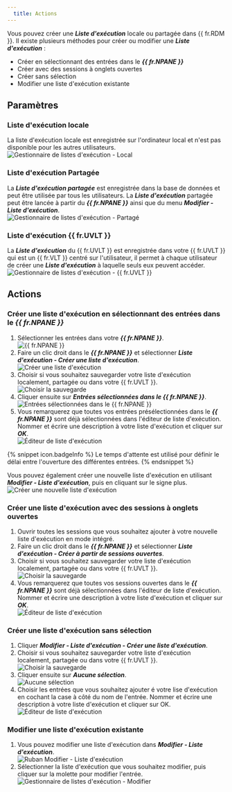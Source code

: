 ```yaml
---
  title: Actions
---
```

Vous pouvez créer une ***Liste d'exécution*** locale ou partagée dans {{ fr.RDM }}. Il existe plusieurs méthodes pour créer ou modifier une ***Liste d'exécution*** :  

* Créer en sélectionnant des entrées dans le ***{{ fr.NPANE }}*** 
* Créer avec des sessions à onglets ouvertes 
* Créer sans sélection 
* Modifier une liste d'exécution existante 

## Paramètres 

### Liste d'exécution locale 

La liste d'exécution locale est enregistrée sur l'ordinateur local et n'est pas disponible pour les autres utilisateurs.  
![Gestionnaire de listes d'exécution - Local](https://webdevolutions.azureedge.net/docs/fr/rdm/mac/clip4087.png) 

### Liste d'exécution Partagée 

La ***Liste d'exécution partagée*** est enregistrée dans la base de données et peut être utilisée par tous les utilisateurs. La ***Liste d'exécution*** partagée peut être lancée à partir du ***{{ fr.NPANE }}*** ainsi que du menu ***Modifier - Liste d'exécution***.  
![Gestionnaire de listes d'exécution - Partagé](https://webdevolutions.azureedge.net/docs/fr/rdm/mac/clip4088.png) 

### Liste d'exécution {{ fr.UVLT }} 

La ***Liste d'exécution*** du {{ fr.UVLT }} est enregistrée dans votre {{ fr.UVLT }} qui est un {{ fr.VLT }} centré sur l'utilisateur, il permet à chaque utilisateur de créer une ***Liste d'exécution*** à laquelle seuls eux peuvent accéder.  
![Gestionnaire de listes d'exécution - {{ fr.UVLT }}](https://webdevolutions.azureedge.net/docs/fr/rdm/mac/clip4089.png) 

## Actions 

### Créer une liste d'exécution en sélectionnant des entrées dans le ***{{ fr.NPANE }}*** 

1. Sélectionner les entrées dans votre ***{{ fr.NPANE }}***.  
![{{ fr.NPANE }}](https://webdevolutions.azureedge.net/docs/fr/rdm/mac/clip0269.png) 
1. Faire un clic droit dans le ***{{ fr.NPANE }}*** et sélectionner ***Liste d'exécution - Créer une liste d'exécution***.  
![Créer une liste d'exécution](https://webdevolutions.azureedge.net/docs/fr/rdm/mac/clip4090.png) 
1. Choisir si vous souhaitez sauvegarder votre liste d'exécution localement, partagée ou dans votre {{ fr.UVLT }}.  
![Choisir la sauvegarde](https://webdevolutions.azureedge.net/docs/fr/rdm/mac/clip4092.png) 
1. Cliquer ensuite sur ***Entrées sélectionnées dans le {{ fr.NPANE }}***.  
![Entrées sélectionnées dans le {{ fr.NPANE }}](https://webdevolutions.azureedge.net/docs/fr/rdm/mac/clip0266.png) 
1. Vous remarquerez que toutes vos entrées présélectionnées dans le ***{{ fr.NPANE }}*** sont déjà sélectionnées dans l'éditeur de liste d'exécution. Nommer et écrire une description à votre liste d'exécution et cliquer sur ***OK***.  
![Éditeur de liste d'exécution](https://webdevolutions.azureedge.net/docs/fr/rdm/mac/clip4093.png) 

{% snippet icon.badgeInfo %} 
Le temps d'attente est utilisé pour définir le délai entre l'ouverture des différentes entrées. 
{% endsnippet %}
 
Vous pouvez également créer une nouvelle liste d'exécution en utilisant ***Modifier - Liste d'exécution***, puis en cliquant sur le signe plus.  
![Créer une nouvelle liste d'exécution](https://webdevolutions.azureedge.net/docs/fr/rdm/mac/clip4095.png) 

### Créer une liste d'exécution avec des sessions à onglets ouvertes 

1. Ouvrir toutes les sessions que vous souhaitez ajouter à votre nouvelle liste d'exécution en mode intégré. 
1. Faire un clic droit dans le ***{{ fr.NPANE }}*** et sélectionner ***Liste d'exécution - Créer à partir de sessions ouvertes***. 
1. Choisir si vous souhaitez sauvegarder votre liste d'exécution localement, partagée ou dans votre {{ fr.UVLT }}.  
![Choisir la sauvegarde](https://webdevolutions.azureedge.net/docs/fr/rdm/mac/clip4092.png) 
1. Vous remarquerez que toutes vos sessions ouvertes dans le ***{{ fr.NPANE }}*** sont déjà sélectionnées dans l'éditeur de liste d'exécution. Nommer et écrire une description à votre liste d'exécution et cliquer sur ***OK***.  
![Éditeur de liste d'exécution](https://webdevolutions.azureedge.net/docs/fr/rdm/mac/clip4093.png) 

### Créer une liste d'exécution sans sélection 

1. Cliquer ***Modifier - Liste d'exécution - Créer une liste d'exécution***. 
1. Choisir si vous souhaitez sauvegarder votre liste d'exécution localement, partagée ou dans votre {{ fr.UVLT }}.  
![Choisir la sauvegarde](https://webdevolutions.azureedge.net/docs/fr/rdm/mac/clip4092.png) 
1. Cliquer ensuite sur ***Aucune sélection***.  
![Aucune sélection](https://webdevolutions.azureedge.net/docs/fr/rdm/mac/clip0073.png) 
1. Choisir les entrées que vous souhaitez ajouter é votre lise d'exécution en cochant la case à côté du nom de l'entrée. Nommer et écrire une description à votre liste d'exécution et cliquer sur OK.  
![Éditeur de liste d'exécution](https://webdevolutions.azureedge.net/docs/fr/rdm/mac/clip0074.png) 

### Modifier une liste d'exécution existante 

1. Vous pouvez modifier une liste d'exécution dans ***Modifier - Liste d'exécution***.  
![Ruban Modifier - Liste d'exécution](https://webdevolutions.azureedge.net/docs/fr/rdm/mac/clip4086.png) 
1. Sélectionner la liste d'exécution que vous souhaitez modifier, puis cliquer sur la molette pour modifier l'entrée.  
![Gestionnaire de listes d'exécution - Modifier](https://webdevolutions.azureedge.net/docs/fr/rdm/mac/clip0272.png) 

